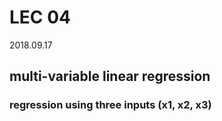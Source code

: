 # LEC 04

2018.09.17

## multi-variable linear regression

### regression using three inputs (x1, x2, x3)

